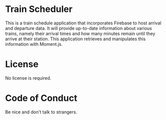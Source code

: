 # Train Scheduler
This is a train schedule application that incorporates Firebase to host arrival and departure data. It will provide up-to-date information about various trains, namely their arrival times and how many minutes remain until they arrive at their station. This application retrieves and manipulates this information with Moment.js. 

# License
No license is required.

# Code of Conduct
Be nice and don't talk to strangers.
